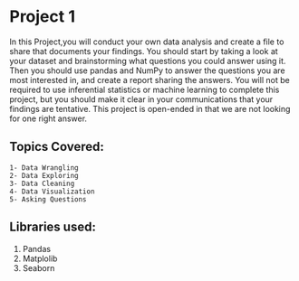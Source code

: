
# Project 1
 In this Project,you will conduct your own data analysis and create a file to share that documents your findings. You should start by taking a look at your dataset and brainstorming what questions you could answer using it. Then you should use pandas and NumPy to answer the questions you are most interested in, and create a report sharing the answers. You will not be required to use inferential statistics or machine learning to complete this project, but you should make it clear in your communications that your findings are tentative. This project is open-ended in that we are not looking for one right answer.
 
## Topics Covered:
    1- Data Wrangling
    2- Data Exploring
    3- Data Cleaning
    4- Data Visualization
    5- Asking Questions
    
## Libraries used:
   1. Pandas
   2. Matplolib
   3. Seaborn
